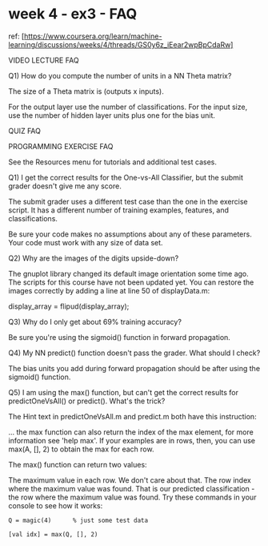 week 4 - ex3 - FAQ
====

ref:
[https://www.coursera.org/learn/machine-learning/discussions/weeks/4/threads/GS0y6z_iEear2wpBpCdaRw]

VIDEO LECTURE FAQ

Q1) How do you compute the number of units in a NN Theta matrix?

The size of a Theta matrix is (outputs x inputs).

For the output layer use the number of classifications. For the input size, use the number of hidden layer units plus one for the bias unit.

QUIZ FAQ

PROGRAMMING EXERCISE FAQ

See the Resources menu for tutorials and additional test cases.

Q1) I get the correct results for the One-vs-All Classifier, but the submit grader doesn't give me any score.

The submit grader uses a different test case than the one in the exercise script. It has a different number of training examples, features, and classifications.

Be sure your code makes no assumptions about any of these parameters. Your code must work with any size of data set.

Q2) Why are the images of the digits upside-down?

The gnuplot library changed its default image orientation some time ago. The scripts for this course have not been updated yet. You can restore the images correctly by adding a line at line 50 of displayData.m:

display_array = flipud(display_array);

Q3) Why do I only get about 69% training accuracy?

Be sure you're using the sigmoid() function in forward propagation.

Q4) My NN predict() function doesn't pass the grader. What should I check?

The bias units you add during forward propagation should be after using the sigmoid() function.

Q5) I am using the max() function, but can't get the correct results for predictOneVsAll() or predict(). What's the trick?

The Hint text in predictOneVsAll.m and predict.m both have this instruction:

... the max function can also return the index of the max element, for more information see 'help max'. If your examples are in rows, then, you can use max(A, [], 2) to obtain the max for each row.

The max() function can return two values:

The maximum value in each row. We don't care about that.
The row index where the maximum value was found. That is our predicted classification - the row where the maximum value was found.
Try these commands in your console to see how it works:


```
Q = magic(4)      % just some test data

[val idx] = max(Q, [], 2)
```
